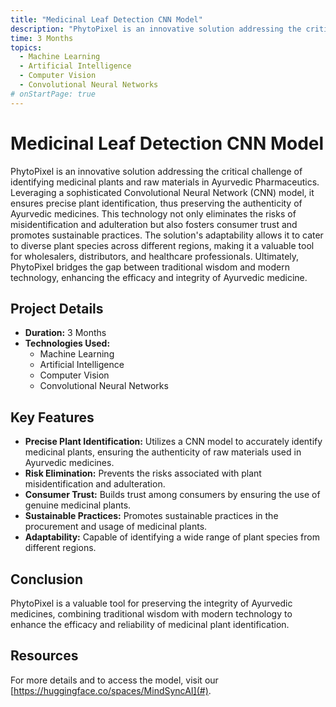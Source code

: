 ```yaml
---
title: "Medicinal Leaf Detection CNN Model"
description: "PhytoPixel is an innovative solution addressing the critical challenge of identifying medicinal plants and raw materials in Ayurvedic Pharmaceutics. Leveraging a sophisticated Convolutional Neural Network (CNN) model, it ensures precise plant identification, thus preserving the authenticity of Ayurvedic medicines. This technology not only eliminates the risks of misidentification and adulteration but also fosters consumer trust and promotes sustainable practices. The solution's adaptability allows it to cater to diverse plant species across different regions, making it a valuable tool for wholesalers, distributors, and healthcare professionals. Ultimately, PhytoPixel bridges the gap between traditional wisdom and modern technology, enhancing the efficacy and integrity of Ayurvedic medicine."
time: 3 Months
topics:
  - Machine Learning
  - Artificial Intelligence
  - Computer Vision
  - Convolutional Neural Networks
# onStartPage: true
---
```


# Medicinal Leaf Detection CNN Model

PhytoPixel is an innovative solution addressing the critical challenge of identifying medicinal plants and raw materials in Ayurvedic Pharmaceutics. Leveraging a sophisticated Convolutional Neural Network (CNN) model, it ensures precise plant identification, thus preserving the authenticity of Ayurvedic medicines. This technology not only eliminates the risks of misidentification and adulteration but also fosters consumer trust and promotes sustainable practices. The solution's adaptability allows it to cater to diverse plant species across different regions, making it a valuable tool for wholesalers, distributors, and healthcare professionals. Ultimately, PhytoPixel bridges the gap between traditional wisdom and modern technology, enhancing the efficacy and integrity of Ayurvedic medicine.

## Project Details

- **Duration:** 3 Months
- **Technologies Used:**
  - Machine Learning
  - Artificial Intelligence
  - Computer Vision
  - Convolutional Neural Networks

## Key Features

- **Precise Plant Identification:** Utilizes a CNN model to accurately identify medicinal plants, ensuring the authenticity of raw materials used in Ayurvedic medicines.
- **Risk Elimination:** Prevents the risks associated with plant misidentification and adulteration.
- **Consumer Trust:** Builds trust among consumers by ensuring the use of genuine medicinal plants.
- **Sustainable Practices:** Promotes sustainable practices in the procurement and usage of medicinal plants.
- **Adaptability:** Capable of identifying a wide range of plant species from different regions.

## Conclusion

PhytoPixel is a valuable tool for preserving the integrity of Ayurvedic medicines, combining traditional wisdom with modern technology to enhance the efficacy and reliability of medicinal plant identification.

## Resources

For more details and to access the model, visit our [https://huggingface.co/spaces/MindSyncAI](#).
